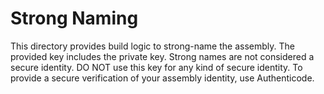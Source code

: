 # Strong Naming

This directory provides build logic to strong-name the assembly. The provided key includes the private key. Strong names are not considered a secure identity. DO NOT use this key for any kind of secure identity. To provide a secure verification of your assembly identity, use Authenticode.

